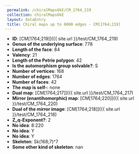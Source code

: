 ```yaml
--- 
 permalink: /chiralMaps6kE/CM_1764_219 
 collection: chiralMaps6kE
 layout: dataEntry
 title: Chiral maps up to 6000 edges - CM[1764;219]
---
```


- **ID**: [CM[1764;219]]({{ site.url }}/test/CM_1764_219)
- **Genus of the underlying surface**: 778
- **Length of the face**: 84
- **Valency**: 21
- **Length of the Petrie polygon**: 42
- **Is the automorphism group solvable?**: S
- **Number of vertices**: 168
- **Number of edges**: 1764
- **Number of faces**: 42
- **The map is self-**: none
- **Dual map**: [CM[1764;217]]({{ site.url }}/test/CM_1764_217)
- **Mirror (enantihomorphic) map**: [CM[1764;220]]({{ site.url }}/test/CM_1764_220)
- **Dual of the mirror image**: [CM[1764;218]]({{ site.url }}/test/CM_1764_218)
- **Z_q-Exponent?**: 2
- **No idea**:  8:220
- **No idea**: Y
- **No idea**: Y
- **Skeleton**: Sk(168;7)^7
- **Some other kind of skeleton**: nan
